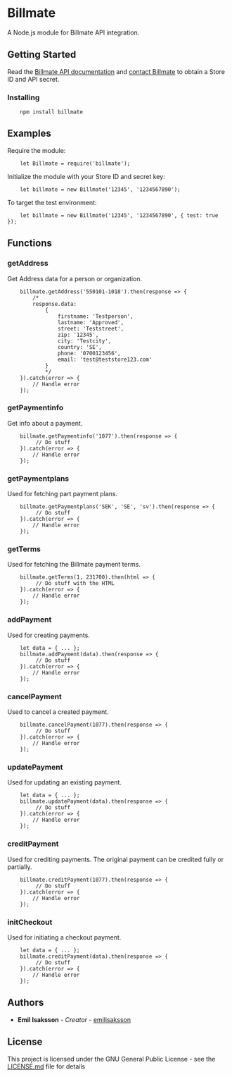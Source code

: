 # Billmate

A Node.js module for Billmate API integration.

## Getting Started

Read the [Billmate API documentation](http://developer.billmate.se) and [contact Billmate](https://www.billmate.se/partners/) to obtain a Store ID and API secret.

### Installing

```
    npm install billmate
```


## Examples

Require the module:
```
    let Billmate = require('billmate');
```

Initialize the module with your Store ID and secret key:
```
    let billmate = new Billmate('12345', '1234567890');
```

To target the test environment:
```
    let billmate = new Billmate('12345', '1234567890', { test: true });
```


## Functions

### getAddress
Get Address data for a person or organization.

```
    billmate.getAddress('550101-1018').then(response => {
        /* 
        response.data:
            { 
                firstname: 'Testperson',
                lastname: 'Approved',
                street: 'Teststreet',
                zip: '12345',
                city: 'Testcity',
                country: 'SE',
                phone: '0700123456',
                email: 'test@teststore123.com' 
            }
            */            
    }).catch(error => {
        // Handle error
    });
```

### getPaymentinfo
Get info about a payment.

```
    billmate.getPaymentinfo('1077').then(response => {
         // Do stuff         
    }).catch(error => {
        // Handle error
    });
```

### getPaymentplans
Used for fetching part payment plans.

```
    billmate.getPaymentplans('SEK', 'SE', 'sv').then(response => {
         // Do stuff      
    }).catch(error => {
        // Handle error
    });
```

### getTerms
Used for fetching the Billmate payment terms.

```
    billmate.getTerms(1, 231700).then(html => {
         // Do stuff with the HTML       
    }).catch(error => {
        // Handle error
    });
```

### addPayment
Used for creating payments.

```
    let data = { ... };
    billmate.addPayment(data).then(response => {
         // Do stuff   
    }).catch(error => {
        // Handle error
    });
```

### cancelPayment
Used to cancel a created payment.

```
    billmate.cancelPayment(1077).then(response => {
         // Do stuff   
    }).catch(error => {
        // Handle error
    });
```

### updatePayment
Used for updating an existing payment.

```
    let data = { ... };
    billmate.updatePayment(data).then(response => {
         // Do stuff      
    }).catch(error => {
        // Handle error
    });
```

### creditPayment
Used for crediting payments. The original payment can be credited fully or partially.

```
    billmate.creditPayment(1077).then(response => {
         // Do stuff   
    }).catch(error => {
        // Handle error
    });
```

### initCheckout
Used for initiating a checkout payment.

```
    let data = { ... };
    billmate.creditPayment(data).then(response => {
         // Do stuff   
    }).catch(error => {
        // Handle error
    });
```



## Authors

* **Emil Isaksson** - *Creator* - [emilisaksson](https://github.com/emilisaksson)


## License

This project is licensed under the GNU General Public License - see the [LICENSE.md](LICENSE.md) file for details

